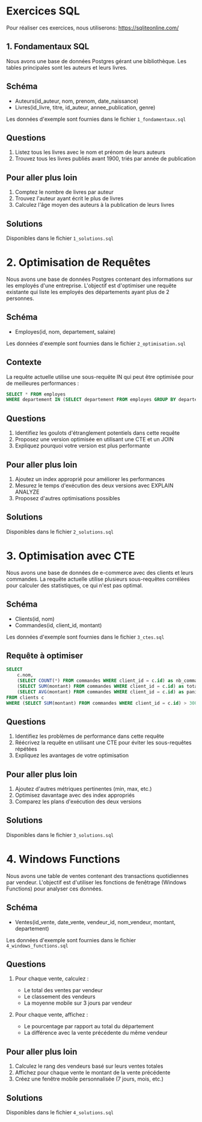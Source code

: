 # Exercices SQL

Pour réaliser ces exercices, nous utiliserons: https://sqliteonline.com/

## 1. Fondamentaux SQL


Nous avons une base de données Postgres gérant une bibliothèque. Les tables principales sont les auteurs et leurs livres.

## Schéma
- Auteurs(id_auteur, nom, prenom, date_naissance)
- Livres(id_livre, titre, id_auteur, annee_publication, genre)

Les données d'exemple sont fournies dans le fichier `1_fondamentaux.sql`

## Questions
1. Listez tous les livres avec le nom et prénom de leurs auteurs
2. Trouvez tous les livres publiés avant 1900, triés par année de publication

## Pour aller plus loin
1. Comptez le nombre de livres par auteur
2. Trouvez l'auteur ayant écrit le plus de livres
3. Calculez l'âge moyen des auteurs à la publication de leurs livres

## Solutions
Disponibles dans le fichier `1_solutions.sql`

# 2. Optimisation de Requêtes

Nous avons une base de données Postgres contenant des informations sur les employés d'une entreprise. L'objectif est d'optimiser une requête existante qui liste les employés des départements ayant plus de 2 personnes.

## Schéma
- Employes(id, nom, departement, salaire)

Les données d'exemple sont fournies dans le fichier `2_optimisation.sql`

## Contexte
La requête actuelle utilise une sous-requête IN qui peut être optimisée pour de meilleures performances :
```sql
SELECT * FROM employes 
WHERE departement IN (SELECT departement FROM employes GROUP BY departement HAVING COUNT(*) > 2);
```

## Questions
1. Identifiez les goulots d'étranglement potentiels dans cette requête
2. Proposez une version optimisée en utilisant une CTE et un JOIN
3. Expliquez pourquoi votre version est plus performante

## Pour aller plus loin
1. Ajoutez un index approprié pour améliorer les performances
2. Mesurez le temps d'exécution des deux versions avec EXPLAIN ANALYZE
3. Proposez d'autres optimisations possibles

## Solutions
Disponibles dans le fichier `2_solutions.sql`

# 3. Optimisation avec CTE

Nous avons une base de données de e-commerce avec des clients et leurs commandes. La requête actuelle utilise plusieurs sous-requêtes corrélées pour calculer des statistiques, ce qui n'est pas optimal.

## Schéma
- Clients(id, nom)
- Commandes(id, client_id, montant)

Les données d'exemple sont fournies dans le fichier `3_ctes.sql`

## Requête à optimiser
```sql
SELECT 
    c.nom,
    (SELECT COUNT(*) FROM commandes WHERE client_id = c.id) as nb_commandes,
    (SELECT SUM(montant) FROM commandes WHERE client_id = c.id) as total,
    (SELECT AVG(montant) FROM commandes WHERE client_id = c.id) as panier_moyen
FROM clients c
WHERE (SELECT SUM(montant) FROM commandes WHERE client_id = c.id) > 300;
```

## Questions
1. Identifiez les problèmes de performance dans cette requête
2. Réécrivez la requête en utilisant une CTE pour éviter les sous-requêtes répétées
3. Expliquez les avantages de votre optimisation

## Pour aller plus loin
1. Ajoutez d'autres métriques pertinentes (min, max, etc.)
2. Optimisez davantage avec des index appropriés
3. Comparez les plans d'exécution des deux versions

## Solutions
Disponibles dans le fichier `3_solutions.sql`

# 4. Windows Functions

Nous avons une table de ventes contenant des transactions quotidiennes par vendeur. L'objectif est d'utiliser les fonctions de fenêtrage (Windows Functions) pour analyser ces données.

## Schéma
- Ventes(id_vente, date_vente, vendeur_id, nom_vendeur, montant, departement)

Les données d'exemple sont fournies dans le fichier `4_windows_functions.sql`

## Questions
1. Pour chaque vente, calculez :
   - Le total des ventes par vendeur
   - Le classement des vendeurs
   - La moyenne mobile sur 3 jours par vendeur

2. Pour chaque vente, affichez :
   - Le pourcentage par rapport au total du département
   - La différence avec la vente précédente du même vendeur

## Pour aller plus loin
1. Calculez le rang des vendeurs basé sur leurs ventes totales
2. Affichez pour chaque vente le montant de la vente précédente
3. Créez une fenêtre mobile personnalisée (7 jours, mois, etc.)

## Solutions
Disponibles dans le fichier `4_solutions.sql`